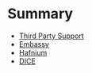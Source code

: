 # Summary

- [Third Party Support](./third_party_support.md)
 - [Embassy](./embassy.md)
 - [Hafnium](./hafnium.md)
 - [DICE](./dice.md)
